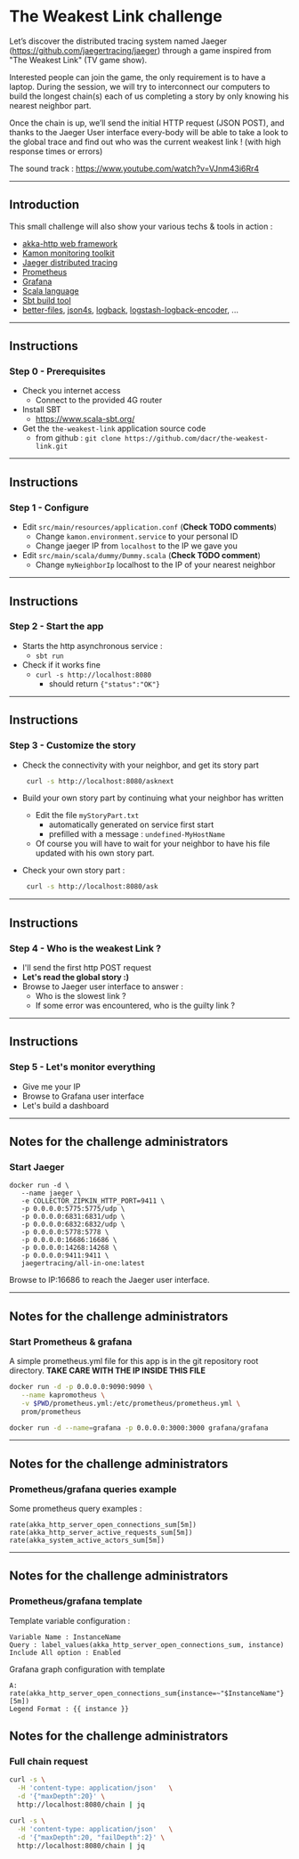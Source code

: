 # The Weakest Link challenge

Let’s discover the distributed tracing system named Jaeger (https://github.com/jaegertracing/jaeger)
through a game inspired from "The Weakest Link" (TV game show).

Interested people can join the game, the only requirement is to have a laptop.
During the session, we will try to interconnect our computers to build the longest
chain(s) each of us completing a story by only knowing his nearest neighbor part.

Once the chain is up, we’ll send the initial HTTP request (JSON POST), and thanks to the Jaeger
User interface every-body will be able to take a look to the global trace and find out who was the
current weakest link ! (with high response times or errors)

The sound track : https://www.youtube.com/watch?v=VJnm43i6Rr4 

---

## Introduction

This small challenge will also show your various techs & tools in action :
+ [akka-http web framework](https://doc.akka.io/docs/akka-http/current/index.html)
+ [Kamon monitoring toolkit](http://kamon.io/documentation/get-started/)
+ [Jaeger distributed tracing](https://jaeger.readthedocs.io/en/latest/)
+ [Prometheus](https://prometheus.io/)
+ [Grafana](https://grafana.com/)
+ [Scala language](https://www.scala-lang.org/)
+ [Sbt build tool](https://www.scala-sbt.org/)
+ [better-files](https://github.com/pathikrit/better-files), 
  [json4s](http://json4s.org/),
  [logback](https://logback.qos.ch/),
  [logstash-logback-encoder](https://github.com/logstash/logstash-logback-encoder),
  ...

---

## Instructions
### Step 0 - Prerequisites

* Check you internet access
  + Connect to the provided 4G router
* Install SBT
  + https://www.scala-sbt.org/
* Get the `the-weakest-link` application source code
  + from github : `git clone https://github.com/dacr/the-weakest-link.git`

---

## Instructions
### Step 1 - Configure

* Edit `src/main/resources/application.conf` (**Check TODO comments**)
  + Change `kamon.environment.service` to your personal ID
  + Change jaeger IP from `localhost` to the IP we gave you
* Edit `src/main/scala/dummy/Dummy.scala` (**Check TODO comment**)
  + Change `myNeighborIp` localhost to the IP of your nearest neighbor 

---

## Instructions
### Step 2 - Start the app

* Starts the http asynchronous service :
    + `sbt run`
* Check if it works fine
    + `curl -s http://localhost:8080`
        - should return `{"status":"OK"}`

---

## Instructions
### Step 3 - Customize the story

* Check the connectivity with your neighbor, and get its story part
    ```bash
     curl -s http://localhost:8080/asknext
    ```

* Build your own story part by continuing what your neighbor has written
  + Edit the file `myStoryPart.txt`
    - automatically generated on service first start
    - prefilled with a message : `undefined-MyHostName`
  + Of course you will have to wait for your neighbor to have his file
    updated with his own story part.
* Check your own story part :
    ```bash
     curl -s http://localhost:8080/ask
    ```

---

## Instructions
### Step 4 - Who is the weakest Link ?

* I'll send the first http POST request
* **Let's read the global story :)**
* Browse to Jaeger user interface to answer :
  + Who is the slowest link ?
  + If some error was encountered, who is the guilty link ?

---

## Instructions
### Step 5 - Let's monitor everything

* Give me your IP
* Browse to Grafana user interface
* Let's build a dashboard

---

## Notes for the challenge administrators
### Start Jaeger

```
docker run -d \
   --name jaeger \
   -e COLLECTOR_ZIPKIN_HTTP_PORT=9411 \
   -p 0.0.0.0:5775:5775/udp \
   -p 0.0.0.0:6831:6831/udp \
   -p 0.0.0.0:6832:6832/udp \
   -p 0.0.0.0:5778:5778 \
   -p 0.0.0.0:16686:16686 \
   -p 0.0.0.0:14268:14268 \
   -p 0.0.0.0:9411:9411 \
   jaegertracing/all-in-one:latest
```

Browse to IP:16686 to reach the Jaeger user interface.

---

## Notes for the challenge administrators
### Start Prometheus & grafana

A simple prometheus.yml file for this app is in the git repository
root directory. **TAKE CARE WITH THE IP INSIDE THIS FILE**

```bash
docker run -d -p 0.0.0.0:9090:9090 \
   --name kapromotheus \
   -v $PWD/prometheus.yml:/etc/prometheus/prometheus.yml \
   prom/prometheus

docker run -d --name=grafana -p 0.0.0.0:3000:3000 grafana/grafana
```

---

## Notes for the challenge administrators
### Prometheus/grafana queries example

Some prometheus query examples :
```
rate(akka_http_server_open_connections_sum[5m])
rate(akka_http_server_active_requests_sum[5m])
rate(akka_system_active_actors_sum[5m])
```

---

## Notes for the challenge administrators
### Prometheus/grafana template

Template variable configuration :
```
Variable Name : InstanceName
Query : label_values(akka_http_server_open_connections_sum, instance)
Include All option : Enabled
```

Grafana graph configuration with template
```
A: rate(akka_http_server_open_connections_sum{instance=~"$InstanceName"}[5m])
Legend Format : {{ instance }}
```

## Notes for the challenge administrators
### Full chain request

```bash
curl -s \
  -H 'content-type: application/json'   \
  -d '{"maxDepth":20}' \
  http://localhost:8080/chain | jq
```

```bash
curl -s \
  -H 'content-type: application/json'   \
  -d '{"maxDepth":20, "failDepth":2}' \
  http://localhost:8080/chain | jq
```
